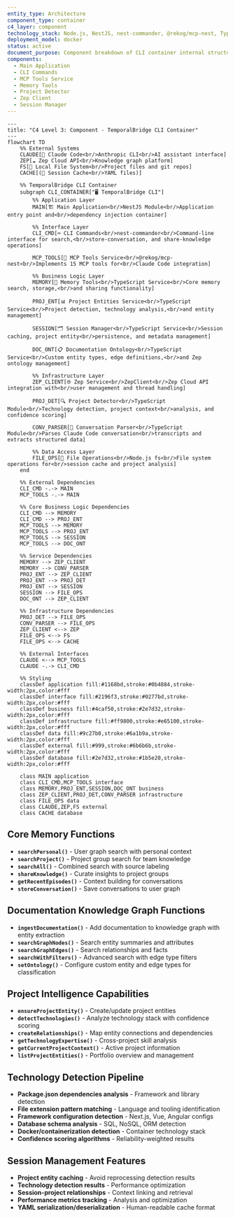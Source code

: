 ```yaml
---
entity_type: Architecture
component_type: container
c4_layer: component
technology_stack: Node.js, NestJS, nest-commander, @rekog/mcp-nest, TypeScript
deployment_model: docker
status: active
document_purpose: Component breakdown of CLI container internal structure
components:
  - Main Application
  - CLI Commands
  - MCP Tools Service
  - Memory Tools
  - Project Detector
  - Zep Client
  - Session Manager
---
```


```mermaid
---
title: "C4 Level 3: Component - TemporalBridge CLI Container"
---
flowchart TD
    %% External Systems
    CLAUDE[🤖 Claude Code<br/>Anthropic CLI<br/>AI assistant interface]
    ZEP[☁️ Zep Cloud API<br/>Knowledge graph platform]
    FS[💾 Local File System<br/>Project files and git repos]
    CACHE[(📄 Session Cache<br/>YAML files)]
    
    %% TemporalBridge CLI Container
    subgraph CLI_CONTAINER["🖥️ TemporalBridge CLI"]
        %% Application Layer
        MAIN[🏗️ Main Application<br/>NestJS Module<br/>Application entry point and<br/>dependency injection container]
        
        %% Interface Layer
        CLI_CMD[⌨️ CLI Commands<br/>nest-commander<br/>Command-line interface for search,<br/>store-conversation, and share-knowledge operations]
        
        MCP_TOOLS[🔌 MCP Tools Service<br/>@rekog/mcp-nest<br/>Implements 15 MCP tools for<br/>Claude Code integration]
        
        %% Business Logic Layer
        MEMORY[🧠 Memory Tools<br/>TypeScript Service<br/>Core memory search, storage,<br/>and sharing functionality]
        
        PROJ_ENT[📊 Project Entities Service<br/>TypeScript Service<br/>Project detection, technology analysis,<br/>and entity management]
        
        SESSION[🗂️ Session Manager<br/>TypeScript Service<br/>Session caching, project entity<br/>persistence, and metadata management]
        
        DOC_ONT[📋 Documentation Ontology<br/>TypeScript Service<br/>Custom entity types, edge definitions,<br/>and Zep ontology management]
        
        %% Infrastructure Layer
        ZEP_CLIENT[🌐 Zep Service<br/>ZepClient<br/>Zep Cloud API integration with<br/>user management and thread handling]
        
        PROJ_DET[🔍 Project Detector<br/>TypeScript Module<br/>Technology detection, project context<br/>analysis, and confidence scoring]
        
        CONV_PARSER[📝 Conversation Parser<br/>TypeScript Module<br/>Parses Claude Code conversation<br/>transcripts and extracts structured data]
        
        %% Data Access Layer
        FILE_OPS[📁 File Operations<br/>Node.js fs<br/>File system operations for<br/>session cache and project analysis]
    end
    
    %% External Dependencies
    CLI_CMD -.-> MAIN
    MCP_TOOLS -.-> MAIN
    
    %% Core Business Logic Dependencies
    CLI_CMD --> MEMORY
    CLI_CMD --> PROJ_ENT
    MCP_TOOLS --> MEMORY
    MCP_TOOLS --> PROJ_ENT
    MCP_TOOLS --> SESSION
    MCP_TOOLS --> DOC_ONT
    
    %% Service Dependencies
    MEMORY --> ZEP_CLIENT
    MEMORY --> CONV_PARSER
    PROJ_ENT --> ZEP_CLIENT
    PROJ_ENT --> PROJ_DET
    PROJ_ENT --> SESSION
    SESSION --> FILE_OPS
    DOC_ONT --> ZEP_CLIENT
    
    %% Infrastructure Dependencies
    PROJ_DET --> FILE_OPS
    CONV_PARSER --> FILE_OPS
    ZEP_CLIENT <--> ZEP
    FILE_OPS <--> FS
    FILE_OPS <--> CACHE
    
    %% External Interfaces
    CLAUDE <--> MCP_TOOLS
    CLAUDE -.-> CLI_CMD
    
    %% Styling
    classDef application fill:#1168bd,stroke:#0b4884,stroke-width:2px,color:#fff
    classDef interface fill:#2196f3,stroke:#0277bd,stroke-width:2px,color:#fff
    classDef business fill:#4caf50,stroke:#2e7d32,stroke-width:2px,color:#fff
    classDef infrastructure fill:#ff9800,stroke:#e65100,stroke-width:2px,color:#fff
    classDef data fill:#9c27b0,stroke:#6a1b9a,stroke-width:2px,color:#fff
    classDef external fill:#999,stroke:#6b6b6b,stroke-width:2px,color:#fff
    classDef database fill:#2e7d32,stroke:#1b5e20,stroke-width:2px,color:#fff
    
    class MAIN application
    class CLI_CMD,MCP_TOOLS interface
    class MEMORY,PROJ_ENT,SESSION,DOC_ONT business
    class ZEP_CLIENT,PROJ_DET,CONV_PARSER infrastructure
    class FILE_OPS data
    class CLAUDE,ZEP,FS external
    class CACHE database
```

## Core Memory Functions
- **`searchPersonal()`** - User graph search with personal context
- **`searchProject()`** - Project group search for team knowledge  
- **`searchAll()`** - Combined search with source labeling
- **`shareKnowledge()`** - Curate insights to project groups
- **`getRecentEpisodes()`** - Context building for conversations
- **`storeConversation()`** - Save conversations to user graph

## Documentation Knowledge Graph Functions
- **`ingestDocumentation()`** - Add documentation to knowledge graph with entity extraction
- **`searchGraphNodes()`** - Search entity summaries and attributes
- **`searchGraphEdges()`** - Search relationships and facts  
- **`searchWithFilters()`** - Advanced search with edge type filters
- **`setOntology()`** - Configure custom entity and edge types for classification

## Project Intelligence Capabilities
- **`ensureProjectEntity()`** - Create/update project entities
- **`detectTechnologies()`** - Analyze technology stack with confidence scoring
- **`createRelationships()`** - Map entity connections and dependencies
- **`getTechnologyExpertise()`** - Cross-project skill analysis
- **`getCurrentProjectContext()`** - Active project information
- **`listProjectEntities()`** - Portfolio overview and management

## Technology Detection Pipeline
- **Package.json dependencies analysis** - Framework and library detection
- **File extension pattern matching** - Language and tooling identification
- **Framework configuration detection** - Next.js, Vue, Angular configs
- **Database schema analysis** - SQL, NoSQL, ORM detection
- **Docker/containerization detection** - Container technology stack
- **Confidence scoring algorithms** - Reliability-weighted results

## Session Management Features
- **Project entity caching** - Avoid reprocessing detection results
- **Technology detection results** - Performance optimization
- **Session-project relationships** - Context linking and retrieval
- **Performance metrics tracking** - Analysis and optimization
- **YAML serialization/deserialization** - Human-readable cache format